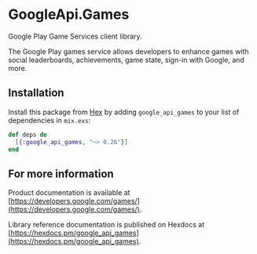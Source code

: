 # GoogleApi.Games

Google Play Game Services client library.

The Google Play games service allows developers to enhance games with social leaderboards, achievements, game state, sign-in with Google, and more.

## Installation

Install this package from [Hex](https://hex.pm) by adding
`google_api_games` to your list of dependencies in `mix.exs`:

```elixir
def deps do
  [{:google_api_games, "~> 0.26"}]
end
```

## For more information

Product documentation is available at [https://developers.google.com/games/](https://developers.google.com/games/).

Library reference documentation is published on Hexdocs at
[https://hexdocs.pm/google_api_games](https://hexdocs.pm/google_api_games).
